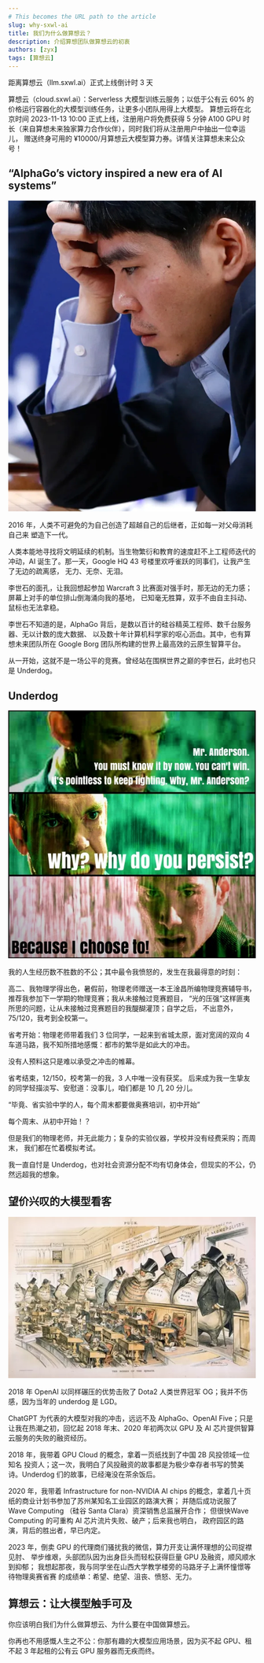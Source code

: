 ```yaml
---
# This becomes the URL path to the article
slug: why-sxwl-ai
title: 我们为什么做算想云？
description: 介绍算想团队做算想云的初衷
authors: [zyx]
tags: [算想云]
---
```


距离算想云（llm.sxwl.ai）正式上线倒计时 3 天

算想云（cloud.sxwl.ai）：Serverless 大模型训练云服务；以低于公有云 60%
的价格运行容器化的大模型训练任务，让更多小团队用得上大模型。 算想云将在北京时间
2023-11-13 10:00 正式上线，注册用户将免费获得 5 分钟 A100 GPU
时长（来自算想未来独家算力合作伙伴），同时我们将从注册用户中抽出一位幸运儿，
赠送终身可用的 ¥10000/月算想云大模型算力券。详情关注算想未来公众号！

<!-- truncate -->

## “AlphaGo’s victory inspired a new era of AI systems”

![AlphGo-LeeSedol](./lee_sedol.png)

2016 年，人类不可避免的为自己创造了超越自己的后继者，正如每一对父母消耗自己来
塑造下一代。

人类本能地寻找将文明延续的机制。当生物繁衍和教育的速度赶不上工程师迭代的冲动，AI
诞生了。那一天，Google HQ 43 号楼里欢呼雀跃的同事们，让我产生了无边的疏离感，
无力、无奈、无泪。

李世石的面孔，让我回想起参加 Warcraft 3
比赛面对强手时，那无边的无力感；屏幕上对手的单位排山倒海涌向我的基地，
已知毫无胜算，双手不由自主抖动、鼠标也无法拿稳。

李世石不知道的是，AlphaGo
背后，是数以百计的硅谷精英工程师、数千台服务器、无以计数的庞大数据、
以及数十年计算机科学家的呕心沥血。其中，也有算想未来团队所在
Google Borg 团队所构建的世界上最高效的云原生智算平台。

从一开始，这就不是一场公平的竞赛。曾经站在围棋世界之巅的李世石，此时也只是
Underdog。

## Underdog

![why-mr-anderson](./mr_anderson.png)

我的人生经历数不胜数的不公；其中最令我愤怒的，发生在我最得意的时刻：

高二、我物理学得出色，暑假前，物理老师赠送一本王淦昌所编物理竞赛辅导书，
推荐我参加下一学期的物理竞赛；我从未接触过竞赛题目，
“光的压强”这样匪夷所思的问题，让从未接触过竞赛题目的我醍醐灌顶；自学之后，
不出意外，75/120，我考到全校第一。

省考开始：物理老师带着我们 3 位同学，一起来到省城太原，面对宽阔的双向 4
车道马路，我不知所措地感慨：都市的繁华是如此大的冲击。

没有人预料这只是难以承受之冲击的帷幕。

省考结束，12/150，校考第一的我，3 人中唯一没有获奖。
后来成为我一生挚友的同学轻描淡写、安慰道：没事儿，咱们都是 10 几 20 分儿。

“毕竟、省实验中学的人，每个周末都要做奥赛培训，初中开始”

每个周末、从初中开始！？

但是我们的物理老师，并无此能力；复杂的实验仪器，学校并没有经费采购；而周末，
我们都在忙着模拟考试。

我一直自忖是 Underdog，也对社会资源分配不均有切身体会，但现实的不公，仍然远超我的想象。

## 望价兴叹的大模型看客

![llm-bystander](./llm_bystander.png)

2018 年 OpenAI 以同样碾压的优势击败了 Dota2 人类世界冠军
OG；我并不伤感，因为当年的 underdog 是 LGD。

ChatGPT 为代表的大模型对我的冲击，远远不及 AlphaGo、OpenAI
Five；只是让我在热潮之初，回忆起 2018 年末、2020 年初两次以 GPU 及 AI
芯片提供智算云服务的失败的融资经历。

2018 年，我带着 GPU Cloud 的概念，拿着一页纸找到了中国 2B 风投领域一位知名
投资人；这一次，我明白了风投融资的故事都是为极少幸存者书写的赞美诗。Underdog
们的故事，已经淹没在茶余饭后。

2020 年，我带着 Infrastructure for non-NVIDIA AI chips
的概念，拿着几十页纸的商业计划书参加了苏州某知名工业园区的路演大赛；
并随后成功说服了 Wave Computing （硅谷 Santa Clara）资深销售总监展开合作；
但很快Wave Computing 的可重构 AI 芯片流片失败、破产；后来我也明白，
政府园区的路演，背后的胜出者，早已内定。

2023 年，倒卖 GPU 的代理商们骚扰我的微信，算力开支让满怀理想的公司捉襟见肘、
举步维艰，头部团队因为出身巨头而轻松获得巨量 GPU 及融资，顺风顺水到抑郁；
我想起那夜，我与同学坐在山西大学教学楼旁的马路牙子上满怀憧憬等待物理奥赛省赛
的成绩单：希望、绝望、沮丧、愤怒、无力。

## 算想云：让大模型触手可及

你应该明白我们为什么做算想云、为什么要在中国做算想云。

你再也不用感慨人生之不公：你那有趣的大模型应用场景，因为买不起 GPU、租不起 3
年起租的公有云 GPU 服务器而无疾而终。

